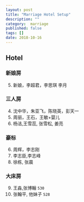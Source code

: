 ```yaml
---
layout: post
title: "Marriage Hotel Setup"
description: ""
category:  marriage
published: false
tags: []
date: 2018-10-16
---
```


## Hotel

### 新娘房
5. 新娘，李超君，李思琪 李月

### 三人房
4. 沈中华，朱亚飞，陈晓英，彭天一
1. 周丽，王石，王敏+婴儿
10. 杨洁,王雪蕊, 张雪松, 姜亮

### 豪标
6. 周辉，李志刚
1. 李志臣,李志峰
11. 徐栋, 张晨

### 大床房
9. 王淼,张博翰 `530`
7. 张翰平, 他妹子 `528`
